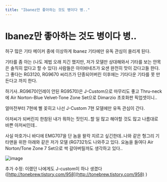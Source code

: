```yaml
---
title: "Ibanez만 좋아하는 것도 병이다 병.."
---
```

# Ibanez만 좋아하는 것도 병이다 병..

허구 많은 기타 메이커 중에 이상하게 Ibanez 기타에만 유독 관심이 쏠리게 된다.

기타를 좀 아는 (나도 제법 오래 치긴 했지만, 저가 모델만 상대해와서 기타를 보는 안목은 솔직히 없다고 할 수 있다) 사람들은 아이바네즈가 요샌 완전히 맛이 갔다고들 한다. 그 좋다는 RG3120, RG9670 씨리즈가 단종되어버린 이후에는 기타다운 기타를 못 만든다고 까지 한다.

하기사..RG9670(인레이 안된 RG9570)은 J-Custom으로 마무리도 좋고 Thru-neck에 Air Norton-Blue Velvet-Tone Zone Set으로 Dimarzio 초호화판 픽업셋이니..

얼마전부터 7현에 삘 꽂히고 나선 J-Custom 7현 모델에만 유독 관심이 간다. 

아저씨가 되버린지 한참된 내가 뭐하는 짓인지..할 일 많고 해야할 것도 많고 나름대로 바쁜 아저씨인데..

사실 마호가니 바디에 EMG707을 단 놈을 왈칵 지르고 싶긴한데..나와 같은 헝그리 기타맨을 위한 아래와 같은 저가 모델 (RG7321)도 나와주고 있다. 요놈을 들여다 Air Norton/Tone Zone 7 Set으로 싹 갈아버릴까도 생각하고 있다..

![image](3ee04ebae62d66cb4afff6e5e829a7c5.gif)


추가 수정: 이랬던 나에게도 J-custom이 하나 생겼다 ([http://tonebrew.tistory.com/958](http://tonebrew.tistory.com/958)
)


